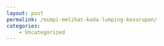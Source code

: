 ```yaml
---
layout: post
permalink: /mimpi-melihat-kuda-lumping-kesurupan/
categories:
    - Uncategorized
---
```


